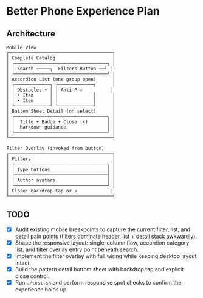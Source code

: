 # Better Phone Experience Plan

## Architecture

```
Mobile View
┌──────────────────────────────────────┐
│ Complete Catalog                     │
│ ┌──────────────────────────────────┐ │
│ │ Search ─────┐  Filters Button ──┘ │
│ └──────────────────────────────────┘ │
│ Accordion List (one group open)      │
│ ┌─────────────┐ ┌─────────────┐      │
│ │ Obstacles ▾ │ │ Anti-P ↕   │      │
│ │ • Item      │ │             │      │
│ │ • Item      │ │             │      │
│ └─────────────┘ └─────────────┘      │
│ Bottom Sheet Detail (on select)      │
│ ┌──────────────────────────────────┐ │
│ │  Title + Badge + Close (×)       │ │
│ │  Markdown guidance               │ │
│ └──────────────────────────────────┘ │
└──────────────────────────────────────┘

Filter Overlay (invoked from button)
┌──────────────────────────────────────┐
│ Filters                              │
│ ┌──────────────────────────────────┐ │
│ │ Type buttons                     │ │
│ ├──────────────────────────────────┤ │
│ │ Author avatars                   │ │
│ └──────────────────────────────────┘ │
│ Close: backdrop tap or ×            │
└──────────────────────────────────────┘
```

## TODO

- [x] Audit existing mobile breakpoints to capture the current filter, list, and detail pain points (filters dominate header, list + detail stack awkwardly).
- [x] Shape the responsive layout: single-column flow, accordion category list, and filter overlay entry point beneath search.
- [x] Implement the filter overlay with full wiring while keeping desktop layout intact.
- [x] Build the pattern detail bottom sheet with backdrop tap and explicit close control.
- [x] Run `./test.sh` and perform responsive spot checks to confirm the experience holds up. 

